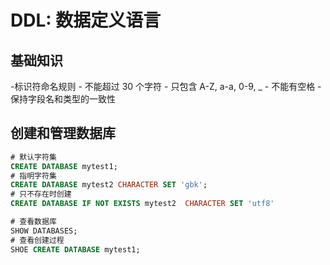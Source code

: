 # DDL: 数据定义语言

## 基础知识

-标识符命名规则
	- 不能超过 30 个字符
	- 只包含 A-Z, a-a, 0-9, _
	- 不能有空格
	- 保持字段名和类型的一致性 

## 创建和管理数据库

```sql
# 默认字符集
CREATE DATABASE mytest1;
# 指明字符集
CREATE DATABASE mytest2 CHARACTER SET 'gbk';
# 只不存在时创建
CREATE DATABASE IF NOT EXISTS mytest2  CHARACTER SET 'utf8'

# 查看数据库
SHOW DATABASES;
# 查看创建过程
SHOE CREATE DATABASE mytest1;
```